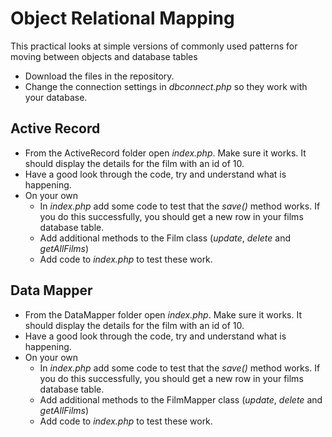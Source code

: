 # Object Relational Mapping

This practical looks at simple versions of commonly used patterns for moving between objects and database tables

* Download the files in the repository. 
* Change the connection settings in *dbconnect.php* so they work with your database.

## Active Record
* From the ActiveRecord folder open *index.php*. Make sure it works. It should display the details for the film with an id of 10. 
* Have a good look through the code, try and understand what is happening. 
* On your own
    - In *index.php* add some code to test that the *save()* method works. If you do this successfully, you should get a new row in your films database table.
    - Add additional methods to the Film class (*update*, *delete* and *getAllFilms*)
    - Add code to *index.php* to test these work.

## Data Mapper
* From the DataMapper folder open *index.php*. Make sure it works. It should display the details for the film with an id of 10. 
* Have a good look through the code, try and understand what is happening. 
* On your own
    - In *index.php* add some code to test that the *save()* method works. If you do this successfully, you should get a new row in your films database table.
    - Add additional methods to the FilmMapper class (*update*, *delete* and *getAllFilms*)
    - Add code to *index.php* to test these work.